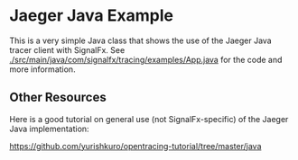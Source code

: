 # Jaeger Java Example

This is a very simple Java class that shows the use of the Jaeger Java tracer client with SignalFx.
See [./src/main/java/com/signalfx/tracing/examples/App.java](./src/main/java/com/signalfx/tracing/examples/App.java)
for the code and more information.

## Other Resources

Here is a good tutorial on general use (not SignalFx-specific) of the Jaeger Java implementation:

https://github.com/yurishkuro/opentracing-tutorial/tree/master/java
